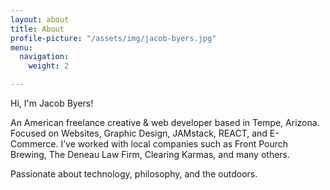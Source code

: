 ```yaml
---
layout: about
title: About
profile-picture: "/assets/img/jacob-byers.jpg"
menu:
  navigation:
    weight: 2

---
```

Hi, I'm Jacob Byers!

An American freelance creative & web developer based in Tempe, Arizona. Focused on Websites, Graphic Design, JAMstack, REACT, and E-Commerce. I’ve worked with local companies such as Front Pourch Brewing, The Deneau Law Firm, Clearing Karmas, and many others.

Passionate about technology, philosophy, and the outdoors.
